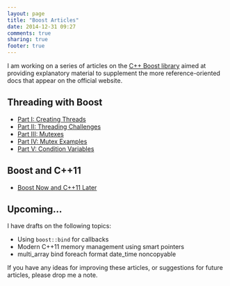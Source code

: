 ```yaml
---
layout: page
title: "Boost Articles"
date: 2014-12-31 09:27
comments: true
sharing: true
footer: true
---
```


I am working on a series of articles on the [C++ Boost library](http://www.boost.org/)
aimed at providing explanatory material to supplement the more reference-oriented docs
that appear on the official website.

## Threading with Boost

* [Part I: Creating Threads](/2009/05/threading-with-boost-part-i-creating-threads.html)
* [Part II: Threading Challenges](/2010/01/threading-with-boost-part-ii-threading-challenges.html)
* [Part III: Mutexes](/2012/02/threading-with-boost-part-iii-mutexes.html)
* [Part IV: Mutex Examples](/2012/02/threading-with-boost-part-iv-mutex-examples.html)
* [Part V: Condition Variables](/2012/02/threading-with-boost-part-v-condition-variables.html)

## Boost and C++11

* [Boost Now and C++11 Later](/2014/01/boost-now-and-c-plus-plus-11-later.html)

## Upcoming...

I have drafts on the following topics:

* Using `boost::bind` for callbacks
* Modern C++11 memory management using smart pointers
* multi_array bind foreach format date_time noncopyable

If you have any ideas for improving these articles, or suggestions for future
articles, please drop me a note.
